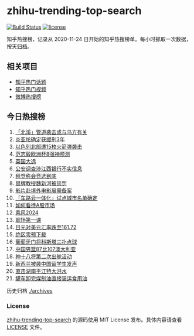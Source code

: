 # zhihu-trending-top-search

[![Build Status](https://github.com/justjavac/zhihu-trending-top-search/workflows/ci/badge.svg?branch=main)](https://github.com/justjavac/zhihu-trending-top-search/actions)
[![license](https://img.shields.io/github/license/justjavac/zhihu-trending-top-search)](https://github.com/justjavac/zhihu-trending-top-search/blob/main/LICENSE)

知乎热搜榜，记录从 2020-11-24
日开始的知乎热搜榜单。每小时抓取一次数据，按天[归档](./archives)。

## 相关项目

- [知乎热门话题](https://github.com/justjavac/zhihu-trending-hot-questions)
- [知乎热门视频](https://github.com/justjavac/zhihu-trending-hot-video)
- [微博热搜榜](https://github.com/justjavac/weibo-trending-hot-search)

## 今日热搜榜

<!-- BEGIN -->
<!-- 最后更新时间 Mon Jul 08 2024 14:19:45 GMT+0800 (China Standard Time) -->

1. [「北溪」管道袭击或与乌方有关](https://www.zhihu.com/search?q=「北溪」管道袭击或与乌方有关)
1. [炎亚纶确定获缓刑3年](https://www.zhihu.com/search?q=炎亚纶确定获缓刑3年)
1. [以色列北部遭15枚火箭弹袭击](https://www.zhihu.com/search?q=以色列北部遭15枚火箭弹袭击)
1. [范志毅欧洲杯8强神预测](https://www.zhihu.com/search?q=范志毅欧洲杯8强神预测)
1. [英国大选](https://www.zhihu.com/search?q=英国大选)
1. [公安调查涉江西银行不实信息](https://www.zhihu.com/search?q=公安调查涉江西银行不实信息)
1. [拜登称会竞选到底](https://www.zhihu.com/search?q=拜登称会竞选到底)
1. [冒牌教授魏新河被惩罚](https://www.zhihu.com/search?q=冒牌教授魏新河被惩罚)
1. [影片赴境外电影展需备案](https://www.zhihu.com/search?q=影片赴境外电影展需备案)
1. [「车路云一体化」试点城市名单确定](https://www.zhihu.com/search?q=「车路云一体化」试点城市名单确定)
1. [如何看待A股市场](https://www.zhihu.com/search?q=如何看待A股市场)
1. [乘风2024](https://www.zhihu.com/search?q=乘风2024)
1. [职场第一课](https://www.zhihu.com/search?q=职场第一课)
1. [日元对美元汇率跌至161.72](https://www.zhihu.com/search?q=日元对美元汇率跌至161.72)
1. [绝区零预下载](https://www.zhihu.com/search?q=绝区零预下载)
1. [葡萄牙门将科斯塔三扑点球](https://www.zhihu.com/search?q=葡萄牙门将科斯塔三扑点球)
1. [中国男篮87比107澳大利亚](https://www.zhihu.com/search?q=中国男篮87比107澳大利亚)
1. [神十八将第二次出舱活动](https://www.zhihu.com/search?q=神十八将第二次出舱活动)
1. [新西兰被袭中国留学生发声](https://www.zhihu.com/search?q=新西兰被袭中国留学生发声)
1. [直击湖南平江特大洪水](https://www.zhihu.com/search?q=直击湖南平江特大洪水)
1. [罐车卸完煤制油直接装运食用油](https://www.zhihu.com/search?q=罐车卸完煤制油直接装运食用油)

<!-- END -->

历史归档 [./archives](./archives)

### License

[zhihu-trending-top-search](https://github.com/justjavac/zhihu-trending-top-search)
的源码使用 MIT License 发布。具体内容请查看 [LICENSE](./LICENSE) 文件。
